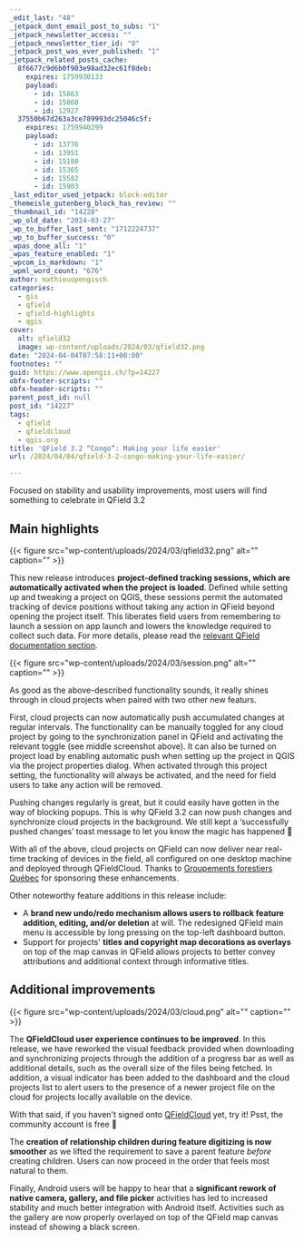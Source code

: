 ```yaml
---
_edit_last: "48"
_jetpack_dont_email_post_to_subs: "1"
_jetpack_newsletter_access: ""
_jetpack_newsletter_tier_id: "0"
_jetpack_post_was_ever_published: "1"
_jetpack_related_posts_cache:
  8f6677c9d6b0f903e98ad32ec61f8deb:
    expires: 1759930133
    payload:
      - id: 15863
      - id: 15860
      - id: 12927
  37550b67d263a3ce789993dc25046c5f:
    expires: 1759940299
    payload:
      - id: 13776
      - id: 13951
      - id: 15180
      - id: 15365
      - id: 15582
      - id: 15903
_last_editor_used_jetpack: block-editor
_themeisle_gutenberg_block_has_review: ""
_thumbnail_id: "14228"
_wp_old_date: "2024-03-27"
_wp_to_buffer_last_sent: "1712224737"
_wp_to_buffer_success: "0"
_wpas_done_all: "1"
_wpas_feature_enabled: "1"
_wpcom_is_markdown: "1"
_wpml_word_count: "676"
author: mathieuopengisch
categories:
  - gis
  - qfield
  - qfield-highlights
  - qgis
cover:
  alt: qfield32
  image: wp-content/uploads/2024/03/qfield32.png
date: "2024-04-04T07:58:11+00:00"
footnotes: ""
guid: https://www.opengis.ch/?p=14227
obfx-footer-scripts: ""
obfx-header-scripts: ""
parent_post_id: null
post_id: "14227"
tags:
  - qfield
  - qfieldcloud
  - qgis.org
title: 'QField 3.2 “Congo”: Making your life easier'
url: /2024/04/04/qfield-3-2-congo-making-your-life-easier/

---
```

Focused on stability and usability improvements, most users will find something to celebrate in QField 3.2

## **Main highlights**

{{< figure src="wp-content/uploads/2024/03/qfield32.png" alt="" caption="" >}}

This new release introduces **project-defined tracking sessions, which are automatically activated when the project is loaded**. Defined while setting up and tweaking a project on QGIS, these sessions permit the automated tracking of device positions without taking any action in QField beyond opening the project itself. This liberates field users from remembering to launch a session on app launch and lowers the knowledge required to collect such data. For more details, please read the [relevant QField documentation section](https://docs.qfield.org/how-to/tracking/#configure-a-project-tracking-session).

{{< figure src="wp-content/uploads/2024/03/session.png" alt="" caption="" >}}

As good as the above-described functionality sounds, it really shines through in cloud projects when paired with two other new featurs.

First, cloud projects can now automatically push accumulated changes at regular intervals. The functionality can be manually toggled for any cloud project by going to the synchronization panel in QField and activating the relevant toggle (see middle screenshot above). It can also be turned on project load by enabling automatic push when setting up the project in QGIS via the project properties dialog. When activated through this project setting, the functionality will always be activated, and the need for field users to take any action will be removed.

Pushing changes regularly is great, but it could easily have gotten in the way of blocking popups. This is why QField 3.2 can now push changes and synchronize cloud projects in the background. We still kept a ‘successfully pushed changes’ toast message to let you know the magic has happened 🚀

With all of the above, cloud projects on QField can now deliver near real-time tracking of devices in the field, all configured on one desktop machine and deployed through QFieldCloud. Thanks to [Groupements forestiers Québec](https://groupementsforestiers.quebec/) for sponsoring these enhancements.

Other noteworthy feature additions in this release include:

- A **brand new undo/redo mechanism allows users to rollback feature addition, editing, and/or deletion** at will. The redesigned QField main menu is accessible by long pressing on the top-left dashboard button.
- Support for projects' **titles and copyright map decorations as overlays** on top of the map canvas in QField allows projects to better convey attributions and additional context through informative titles.

## **Additional improvements**

{{< figure src="wp-content/uploads/2024/03/cloud.png" alt="" caption="" >}}

The **QFieldCloud user experience continues to be improved**. In this release, we have reworked the visual feedback provided when downloading and synchronizing projects through the addition of a progress bar as well as additional details, such as the overall size of the files being fetched. In addition, a visual indicator has been added to the dashboard and the cloud projects list to alert users to the presence of a newer project file on the cloud for projects locally available on the device.

With that said, if you haven't signed onto [QFieldCloud](https://app.qfield.cloud/) yet, try it! Psst, the community account is free 🤫

The **creation of relationship children during feature digitizing is now smoother** as we lifted the requirement to save a parent feature _before_ creating children. Users can now proceed in the order that feels most natural to them.

Finally, Android users will be happy to hear that a **significant rework of native camera, gallery, and file picker** activities has led to increased stability and much better integration with Android itself. Activities such as the gallery are now properly overlayed on top of the QField map canvas instead of showing a black screen.
